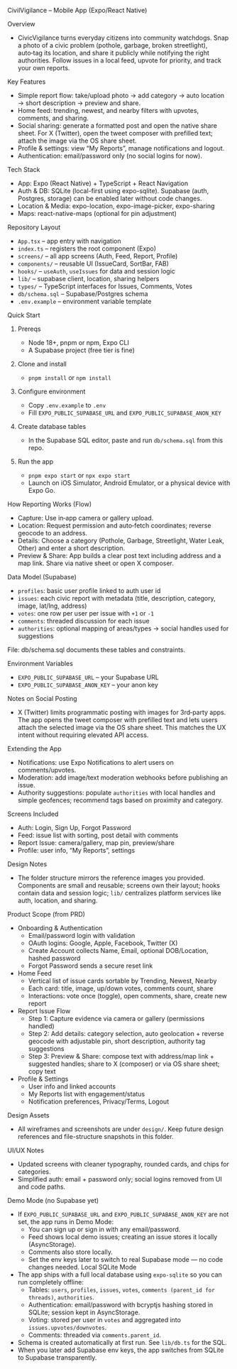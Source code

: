 CivilVigilance – Mobile App (Expo/React Native)

Overview
- CivicVigilance turns everyday citizens into community watchdogs. Snap a photo of a civic problem (pothole, garbage, broken streetlight), auto‑tag its location, and share it publicly while notifying the right authorities. Follow issues in a local feed, upvote for priority, and track your own reports.

Key Features
- Simple report flow: take/upload photo → add category → auto location → short description → preview and share.
- Home feed: trending, newest, and nearby filters with upvotes, comments, and sharing.
- Social sharing: generate a formatted post and open the native share sheet. For X (Twitter), open the tweet composer with prefilled text; attach the image via the OS share sheet.
- Profile & settings: view “My Reports”, manage notifications and logout.
- Authentication: email/password only (no social logins for now).

Tech Stack
- App: Expo (React Native) + TypeScript + React Navigation
- Auth & DB: SQLite (local-first using expo-sqlite). Supabase (auth, Postgres, storage) can be enabled later without code changes.
- Location & Media: expo-location, expo-image-picker, expo-sharing
- Maps: react-native-maps (optional for pin adjustment)

Repository Layout
- `App.tsx` – app entry with navigation
- `index.ts` – registers the root component (Expo)
- `screens/` – all app screens (Auth, Feed, Report, Profile)
- `components/` – reusable UI (IssueCard, SortBar, FAB)
- `hooks/` – `useAuth`, `useIssues` for data and session logic
- `lib/` – supabase client, location, sharing helpers
- `types/` – TypeScript interfaces for Issues, Comments, Votes
- `db/schema.sql` – Supabase/Postgres schema
- `.env.example` – environment variable template

Quick Start
1) Prereqs
   - Node 18+, pnpm or npm, Expo CLI
   - A Supabase project (free tier is fine)

2) Clone and install
   - `pnpm install` or `npm install`

3) Configure environment
   - Copy `.env.example` to `.env`
   - Fill `EXPO_PUBLIC_SUPABASE_URL` and `EXPO_PUBLIC_SUPABASE_ANON_KEY`

4) Create database tables
   - In the Supabase SQL editor, paste and run `db/schema.sql` from this repo.

5) Run the app
   - `pnpm expo start` or `npx expo start`
   - Launch on iOS Simulator, Android Emulator, or a physical device with Expo Go.

How Reporting Works (Flow)
- Capture: Use in‑app camera or gallery upload.
- Location: Request permission and auto‑fetch coordinates; reverse geocode to an address.
- Details: Choose a category (Pothole, Garbage, Streetlight, Water Leak, Other) and enter a short description.
- Preview & Share: App builds a clear post text including address and a map link. Share via native sheet or open X composer.

Data Model (Supabase)
- `profiles`: basic user profile linked to auth user id
- `issues`: each civic report with metadata (title, description, category, image, lat/lng, address)
- `votes`: one row per user per issue with `+1` or `-1`
- `comments`: threaded discussion for each issue
- `authorities`: optional mapping of areas/types → social handles used for suggestions

File: db/schema.sql documents these tables and constraints.

Environment Variables
- `EXPO_PUBLIC_SUPABASE_URL` – your Supabase URL
- `EXPO_PUBLIC_SUPABASE_ANON_KEY` – your anon key

Notes on Social Posting
- X (Twitter) limits programmatic posting with images for 3rd‑party apps. The app opens the tweet composer with prefilled text and lets users attach the selected image via the OS share sheet. This matches the UX intent without requiring elevated API access.

Extending the App
- Notifications: use Expo Notifications to alert users on comments/upvotes.
- Moderation: add image/text moderation webhooks before publishing an issue.
- Authority suggestions: populate `authorities` with local handles and simple geofences; recommend tags based on proximity and category.

Screens Included
- Auth: Login, Sign Up, Forgot Password
- Feed: issue list with sorting, post detail with comments
- Report Issue: camera/gallery, map pin, preview/share
- Profile: user info, “My Reports”, settings

Design Notes
- The folder structure mirrors the reference images you provided. Components are small and reusable; screens own their layout; hooks contain data and session logic; `lib/` centralizes platform services like auth, location, and sharing.

Product Scope (from PRD)
- Onboarding & Authentication
  - Email/password login with validation
  - OAuth logins: Google, Apple, Facebook, Twitter (X)
  - Create Account collects Name, Email, optional DOB/Location, hashed password
  - Forgot Password sends a secure reset link
- Home Feed
  - Vertical list of issue cards sortable by Trending, Newest, Nearby
  - Each card: title, image, up/down votes, comments count, share
  - Interactions: vote once (toggle), open comments, share, create new report
- Report Issue Flow
  - Step 1: Capture evidence via camera or gallery (permissions handled)
  - Step 2: Add details: category selection, auto geolocation + reverse geocode with adjustable pin, short description, authority tag suggestions
  - Step 3: Preview & Share: compose text with address/map link + suggested handles; share to X (composer) or via OS share sheet; copy text
- Profile & Settings
  - User info and linked accounts
  - My Reports list with engagement/status
  - Notification preferences, Privacy/Terms, Logout

Design Assets
- All wireframes and screenshots are under `design/`. Keep future design references and file-structure snapshots in this folder.

UI/UX Notes
- Updated screens with cleaner typography, rounded cards, and chips for categories.
- Simplified auth: email + password only; social logins removed from UI and code paths.

Demo Mode (no Supabase yet)
- If `EXPO_PUBLIC_SUPABASE_URL` and `EXPO_PUBLIC_SUPABASE_ANON_KEY` are not set, the app runs in Demo Mode:
  - You can sign up or sign in with any email/password.
  - Feed shows local demo issues; creating an issue stores it locally (AsyncStorage).
  - Comments also store locally.
  - Set the env keys later to switch to real Supabase mode — no code changes needed.
Local SQLite Mode
- The app ships with a full local database using `expo-sqlite` so you can run completely offline:
  - Tables: `users`, `profiles`, `issues`, `votes`, `comments (parent_id for threads)`, `authorities`.
  - Authentication: email/password with bcryptjs hashing stored in SQLite; session kept in AsyncStorage.
  - Voting: stored per user in `votes` and aggregated into `issues.upvotes/downvotes`.
  - Comments: threaded via `comments.parent_id`.
- Schema is created automatically at first run. See `lib/db.ts` for the SQL.
- When you later add Supabase env keys, the app switches from SQLite to Supabase transparently.
